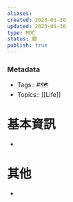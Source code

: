 ```yaml
---
aliases: 
created: 2023-01-30
updated: 2023-01-30
type: MOC
status: 🟩
publish: true
---
```

### Metadata
- Tags:: #🗺️
- Topics:: [[Life]]

# 基本資訊
- 
# 其他
- 